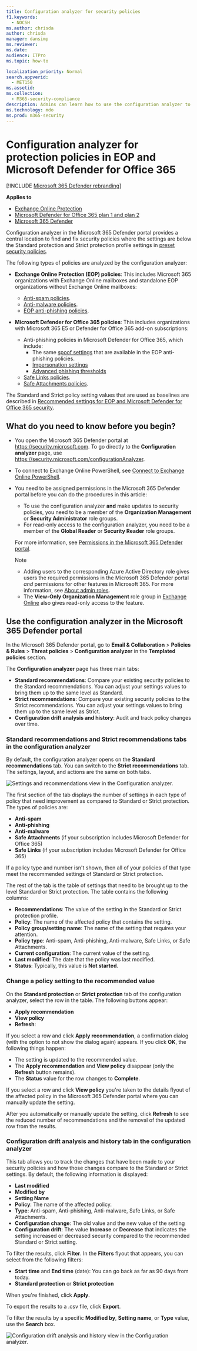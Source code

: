 ```yaml
---
title: Configuration analyzer for security policies
f1.keywords:
  - NOCSH
ms.author: chrisda
author: chrisda
manager: dansimp
ms.reviewer:
ms.date:
audience: ITPro
ms.topic: how-to

localization_priority: Normal
search.appverid:
  - MET150
ms.assetid:
ms.collection:
  - M365-security-compliance
description: Admins can learn how to use the configuration analyzer to find and fix security policies that are below the settings in Standard protection and Strict protection in preset security policies.
ms.technology: mdo
ms.prod: m365-security
---
```


# Configuration analyzer for protection policies in EOP and Microsoft Defender for Office 365

[!INCLUDE [Microsoft 365 Defender rebranding](../includes/microsoft-defender-for-office.md)]

**Applies to**
- [Exchange Online Protection](exchange-online-protection-overview.md)
- [Microsoft Defender for Office 365 plan 1 and plan 2](defender-for-office-365.md)
- [Microsoft 365 Defender](../defender/microsoft-365-defender.md)

Configuration analyzer in the Microsoft 365 Defender portal provides a central location to find and fix security policies where the settings are below the Standard protection and Strict protection profile settings in [preset security policies](preset-security-policies.md).

The following types of policies are analyzed by the configuration analyzer:

- **Exchange Online Protection (EOP) policies**: This includes Microsoft 365 organizations with Exchange Online mailboxes and standalone EOP organizations without Exchange Online mailboxes:
  - [Anti-spam policies](configure-your-spam-filter-policies.md).
  - [Anti-malware policies](configure-anti-malware-policies.md).
  - [EOP anti-phishing policies](set-up-anti-phishing-policies.md#spoof-settings).

- **Microsoft Defender for Office 365 policies**: This includes organizations with Microsoft 365 E5 or Defender for Office 365 add-on subscriptions:
  - Anti-phishing policies in Microsoft Defender for Office 365, which include:
    - The same [spoof settings](set-up-anti-phishing-policies.md#spoof-settings) that are available in the EOP anti-phishing policies.
    - [Impersonation settings](set-up-anti-phishing-policies.md#impersonation-settings-in-anti-phishing-policies-in-microsoft-defender-for-office-365)
    - [Advanced phishing thresholds](set-up-anti-phishing-policies.md#advanced-phishing-thresholds-in-anti-phishing-policies-in-microsoft-defender-for-office-365)
  - [Safe Links policies](set-up-safe-links-policies.md).
  - [Safe Attachments policies](set-up-safe-attachments-policies.md).

The Standard and Strict policy setting values that are used as baselines are described in [Recommended settings for EOP and Microsoft Defender for Office 365 security](recommended-settings-for-eop-and-office365.md).

## What do you need to know before you begin?

- You open the Microsoft 365 Defender portal at <https://security.microsoft.com>. To go directly to the **Configuration analyzer** page, use <https://security.microsoft.com/configurationAnalyzer>.

- To connect to Exchange Online PowerShell, see [Connect to Exchange Online PowerShell](/powershell/exchange/connect-to-exchange-online-powershell).

- You need to be assigned permissions in the Microsoft 365 Defender portal before you can do the procedures in this article:
  - To use the configuration analyzer **and** make updates to security policies, you need to be a member of the **Organization Management** or **Security Administrator** role groups.
  - For read-only access to the configuration analyzer, you need to be a member of the **Global Reader** or **Security Reader** role groups.

  For more information, see [Permissions in the Microsoft 365 Defender portal](permissions-microsoft-365-security-center.md).

  > [!NOTE]
  >
  > - Adding users to the corresponding Azure Active Directory role gives users the required permissions in the Microsoft 365 Defender portal _and_ permissions for other features in Microsoft 365. For more information, see [About admin roles](../../admin/add-users/about-admin-roles.md).
  > - The **View-Only Organization Management** role group in [Exchange Online](/Exchange/permissions-exo/permissions-exo#role-groups) also gives read-only access to the feature.

## Use the configuration analyzer in the Microsoft 365 Defender portal

In the Microsoft 365 Defender portal, go to **Email & Collaboration** \> **Policies & Rules** \> **Threat policies** \> **Configuration analyzer** in the **Templated policies** section.

The **Configuration analyzer** page has three main tabs:

- **Standard recommendations**: Compare your existing security policies to the Standard recommendations. You can adjust your settings values to bring them up to the same level as Standard.
- **Strict recommendations**: Compare your existing security policies to the Strict recommendations. You can adjust your settings values to bring them up to the same level as Strict.
- **Configuration drift analysis and history**: Audit and track policy changes over time.

### Standard recommendations and Strict recommendations tabs in the configuration analyzer

By default, the configuration analyzer opens on the **Standard recommendations** tab. You can switch to the **Strict recommendations** tab. The settings, layout, and actions are the same on both tabs.

![Settings and recommendations view in the Configuration analyzer.](../../media/configuration-analyzer-settings-and-recommendations-view.png)

The first section of the tab displays the number of settings in each type of policy that need improvement as compared to Standard or Strict protection. The types of policies are:

- **Anti-spam**
- **Anti-phishing**
- **Anti-malware**
- **Safe Attachments** (if your subscription includes Microsoft Defender for Office 365)
- **Safe Links** (if your subscription includes Microsoft Defender for Office 365)

If a policy type and number isn't shown, then all of your policies of that type meet the recommended settings of Standard or Strict protection.

The rest of the tab is the table of settings that need to be brought up to the level Standard or Strict protection. The table contains the following columns:

- **Recommendations**: The value of the setting in the Standard or Strict protection profile.
- **Policy**: The name of the affected policy that contains the setting.
- **Policy group/setting name**: The name of the setting that requires your attention.
- **Policy type**: Anti-spam, Anti-phishing, Anti-malware, Safe Links, or Safe Attachments.
- **Current configuration**: The current value of the setting.
- **Last modified**: The date that the policy was last modified.
- **Status**: Typically, this value is **Not started**.

### Change a policy setting to the recommended value

On the **Standard protection** or **Strict protection** tab of the configuration analyzer, select the row in the table. The following buttons appear:

- **Apply recommendation**
- **View policy**
- **Refresh**:

If you select a row and click **Apply recommendation**, a confirmation dialog (with the option to not show the dialog again) appears. If you click **OK**, the following things happen:

- The setting is updated to the recommended value.
- The **Apply recommendation** and **View policy** disappear (only the **Refresh** button remains).
- The **Status** value for the row changes to **Complete**.

If you select a row and click **View policy** you're taken to the details flyout of the affected policy in the Microsoft 365 Defender portal where you can manually update the setting.

After you automatically or manually update the setting, click **Refresh** to see the reduced number of recommendations and the removal of the updated row from the results.

### Configuration drift analysis and history tab in the configuration analyzer

This tab allows you to track the changes that have been made to your security policies and how those changes compare to the Standard or Strict settings. By default, the following information is displayed:

- **Last modified**
- **Modified by**
- **Setting Name**
- **Policy**: The name of the affected policy.
- **Type**: Anti-spam, Anti-phishing, Anti-malware, Safe Links, or Safe Attachments.
- **Configuration change**: The old value and the new value of the setting
- **Configuration drift**: The value **Increase** or **Decrease** that indicates the setting increased or decreased security compared to the recommended Standard or Strict setting.

To filter the results, click **Filter**. In the **Filters** flyout that appears, you can select from the following filters:

- **Start time** and **End time** (date): You can go back as far as 90 days from today.
- **Standard protection** or **Strict protection**

When you're finished, click **Apply**.

To export the results to a .csv file, click **Export**.

To filter the results by a specific **Modified by**, **Setting name**, or **Type** value, use the **Search** box.

![Configuration drift analysis and history view in the Configuration analyzer.](../../media/configuration-analyzer-configuration-drift-analysis-view.png)
